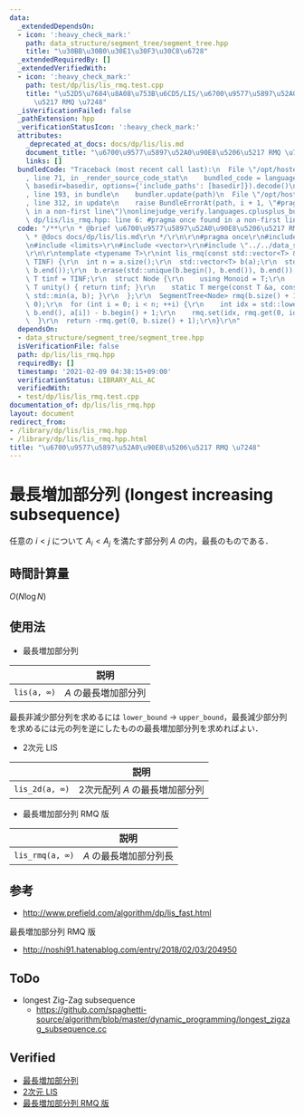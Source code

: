 ```yaml
---
data:
  _extendedDependsOn:
  - icon: ':heavy_check_mark:'
    path: data_structure/segment_tree/segment_tree.hpp
    title: "\u30BB\u30B0\u30E1\u30F3\u30C8\u6728"
  _extendedRequiredBy: []
  _extendedVerifiedWith:
  - icon: ':heavy_check_mark:'
    path: test/dp/lis/lis_rmq.test.cpp
    title: "\u52D5\u7684\u8A08\u753B\u6CD5/LIS/\u6700\u9577\u5897\u52A0\u90E8\u5206\
      \u5217 RMQ \u7248"
  _isVerificationFailed: false
  _pathExtension: hpp
  _verificationStatusIcon: ':heavy_check_mark:'
  attributes:
    _deprecated_at_docs: docs/dp/lis/lis.md
    document_title: "\u6700\u9577\u5897\u52A0\u90E8\u5206\u5217 RMQ \u7248"
    links: []
  bundledCode: "Traceback (most recent call last):\n  File \"/opt/hostedtoolcache/Python/3.9.1/x64/lib/python3.9/site-packages/onlinejudge_verify/documentation/build.py\"\
    , line 71, in _render_source_code_stat\n    bundled_code = language.bundle(stat.path,\
    \ basedir=basedir, options={'include_paths': [basedir]}).decode()\n  File \"/opt/hostedtoolcache/Python/3.9.1/x64/lib/python3.9/site-packages/onlinejudge_verify/languages/cplusplus.py\"\
    , line 193, in bundle\n    bundler.update(path)\n  File \"/opt/hostedtoolcache/Python/3.9.1/x64/lib/python3.9/site-packages/onlinejudge_verify/languages/cplusplus_bundle.py\"\
    , line 312, in update\n    raise BundleErrorAt(path, i + 1, \"#pragma once found\
    \ in a non-first line\")\nonlinejudge_verify.languages.cplusplus_bundle.BundleErrorAt:\
    \ dp/lis/lis_rmq.hpp: line 6: #pragma once found in a non-first line\n"
  code: "/**\r\n * @brief \u6700\u9577\u5897\u52A0\u90E8\u5206\u5217 RMQ \u7248\r\n\
    \ * @docs docs/dp/lis/lis.md\r\n */\r\n\r\n#pragma once\r\n#include <algorithm>\r\
    \n#include <limits>\r\n#include <vector>\r\n#include \"../../data_structure/segment_tree/segment_tree.hpp\"\
    \r\n\r\ntemplate <typename T>\r\nint lis_rmq(const std::vector<T> &a, const T\
    \ TINF) {\r\n  int n = a.size();\r\n  std::vector<T> b(a);\r\n  std::sort(b.begin(),\
    \ b.end());\r\n  b.erase(std::unique(b.begin(), b.end()), b.end());\r\n  static\
    \ T tinf = TINF;\r\n  struct Node {\r\n    using Monoid = T;\r\n    static constexpr\
    \ T unity() { return tinf; }\r\n    static T merge(const T &a, const T &b) { return\
    \ std::min(a, b); }\r\n  };\r\n  SegmentTree<Node> rmq(b.size() + 1);\r\n  rmq.set(0,\
    \ 0);\r\n  for (int i = 0; i < n; ++i) {\r\n    int idx = std::lower_bound(b.begin(),\
    \ b.end(), a[i]) - b.begin() + 1;\r\n    rmq.set(idx, rmq.get(0, idx) - 1);\r\n\
    \  }\r\n  return -rmq.get(0, b.size() + 1);\r\n}\r\n"
  dependsOn:
  - data_structure/segment_tree/segment_tree.hpp
  isVerificationFile: false
  path: dp/lis/lis_rmq.hpp
  requiredBy: []
  timestamp: '2021-02-09 04:38:15+09:00'
  verificationStatus: LIBRARY_ALL_AC
  verifiedWith:
  - test/dp/lis/lis_rmq.test.cpp
documentation_of: dp/lis/lis_rmq.hpp
layout: document
redirect_from:
- /library/dp/lis/lis_rmq.hpp
- /library/dp/lis/lis_rmq.hpp.html
title: "\u6700\u9577\u5897\u52A0\u90E8\u5206\u5217 RMQ \u7248"
---
```

# 最長増加部分列 (longest increasing subsequence)

任意の $i < j$ について $A_i < A_j$ を満たす部分列 $A$ の内，最長のものである．


## 時間計算量

$O(N\log{N})$


## 使用法

- 最長増加部分列

||説明|
|:--:|:--:|
|`lis(a, ∞)`|$A$ の最長増加部分列|

最長非減少部分列を求めるには `lower_bound` → `upper_bound`，最長減少部分列を求めるには元の列を逆にしたものの最長増加部分列を求めればよい．

- 2次元 LIS

||説明|
|:--:|:--:|
|`lis_2d(a, ∞)`|2次元配列 $A$ の最長増加部分列|

- 最長増加部分列 RMQ 版

||説明|
|:--:|:--:|
|`lis_rmq(a, ∞)`|$A$ の最長増加部分列長|


## 参考

- http://www.prefield.com/algorithm/dp/lis_fast.html

最長増加部分列 RMQ 版
- http://noshi91.hatenablog.com/entry/2018/02/03/204950


## ToDo

- longest Zig-Zag subsequence
  - https://github.com/spaghetti-source/algorithm/blob/master/dynamic_programming/longest_zigzag_subsequence.cc


## Verified

- [最長増加部分列](https://onlinejudge.u-aizu.ac.jp/solutions/problem/DPL_1_D/review/4082142/emthrm/C++14)
- [2次元 LIS](https://atcoder.jp/contests/abc038/submissions/9237792)
- [最長増加部分列 RMQ 版](https://onlinejudge.u-aizu.ac.jp/solutions/problem/DPL_1_D/review/4084204/emthrm/C++14)
